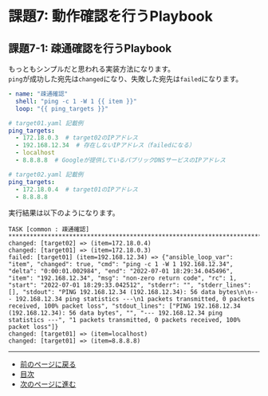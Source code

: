 # 課題7: 動作確認を行うPlaybook

## 課題7-1: 疎通確認を行うPlaybook

もっともシンプルだと思われる実装方法になります。  
`ping`が成功した宛先は`changed`になり、失敗した宛先は`failed`になります。

```yaml
- name: "疎通確認"
  shell: "ping -c 1 -W 1 {{ item }}"
  loop: "{{ ping_targets }}"
```

```yaml
# target01.yaml 記載例
ping_targets:
  - 172.18.0.3  # target02のIPアドレス
  - 192.168.12.34  # 存在しないIPアドレス（failedになる）
  - localhost
  - 8.8.8.8  # Googleが提供しているパブリックDNSサービスのIPアドレス
```

```yaml
# target02.yaml 記載例
ping_targets:
  - 172.18.0.4  # target01のIPアドレス
  - 8.8.8.8
```

実行結果は以下のようになります。

```text
TASK [common : 疎通確認] *************************************************************************************************************************************************************************************************************************************************************************************************
changed: [target02] => (item=172.18.0.4)
changed: [target01] => (item=172.18.0.3)
failed: [target01] (item=192.168.12.34) => {"ansible_loop_var": "item", "changed": true, "cmd": "ping -c 1 -W 1 192.168.12.34", "delta": "0:00:01.002984", "end": "2022-07-01 18:29:34.045496", "item": "192.168.12.34", "msg": "non-zero return code", "rc": 1, "start": "2022-07-01 18:29:33.042512", "stderr": "", "stderr_lines": [], "stdout": "PING 192.168.12.34 (192.168.12.34): 56 data bytes\n\n--- 192.168.12.34 ping statistics ---\n1 packets transmitted, 0 packets received, 100% packet loss", "stdout_lines": ["PING 192.168.12.34 (192.168.12.34): 56 data bytes", "", "--- 192.168.12.34 ping statistics ---", "1 packets transmitted, 0 packets received, 100% packet loss"]}
changed: [target01] => (item=localhost)
changed: [target01] => (item=8.8.8.8)
```

---

- [前のページに戻る](step8.md)
- [目次](README.md)
- [次のページに進む](step9.md)

